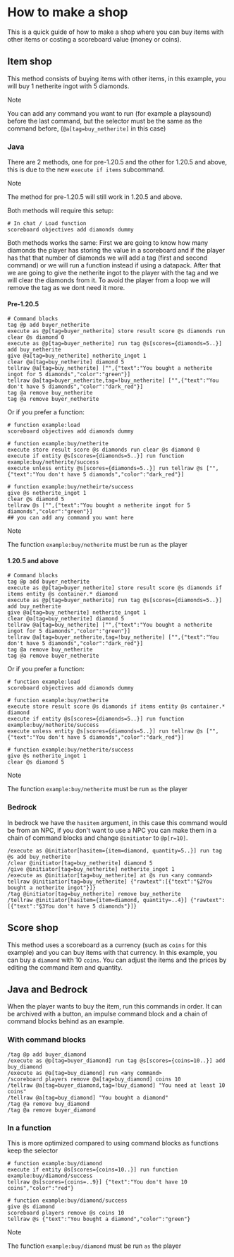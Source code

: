 # How to make a shop
This is a quick guide of how to make a shop where you can buy items with other items or costing a scoreboard value (money or coins).

## Item shop
This method consists of buying items with other items, in this example, you will buy 1 netherite ingot with 5 diamonds.

> [!NOTE]
> You can add any command you want to run (for example a playsound) before the last command, but the selector must be the same as the command before, (`@a[tag=buy_netherite]` in this case)

### Java
There are 2 methods, one for pre-1.20.5 and the other for 1.20.5 and above, this is due to the new `execute if items` subcommand.
> [!NOTE]
> The method for pre-1.20.5 will still work in 1.20.5 and above.

Both methods will require this setup:

    # In chat / Load function
    scoreboard objectives add diamonds dummy

Both methods works the same:
First we are going to know how many diamonds the player has storing the value in a scoreboard and if the player has that that number of diamonds we will add a tag (first and second command) or we will run a function instead if using a datapack.
After that we are going to give the netherite ingot to the player with the tag and we will clear the diamonds from it.
To avoid the player from a loop we will remove the tag as we dont need it more.

#### Pre-1.20.5

    # Command blocks
    tag @p add buyer_netherite
    execute as @p[tag=buyer_netherite] store result score @s diamonds run clear @s diamond 0
    execute as @p[tag=buyer_netherite] run tag @s[scores={diamonds=5..}] add buy_netherite
    give @a[tag=buy_netherite] netherite_ingot 1
    clear @a[tag=buy_netherite] diamond 5
    tellraw @a[tag=buy_netherite] ["",{"text":"You bought a netherite ingot for 5 diamonds","color":"green"}]
    tellraw @a[tag=buyer_netherite,tag=!buy_netherite] ["",{"text":"You don't have 5 diamonds","color":"dark_red"}]
    tag @a remove buy_netherite
    tag @a remove buyer_netherite

Or if you prefer a function:

    # function example:load
    scoreboard objectives add diamonds dummy
    
    # function example:buy/netherite
    execute store result score @s diamonds run clear @s diamond 0
    execute if entity @s[scores={diamonds=5..}] run function example:buy/netherite/success
    execute unless entity @s[scores={diamonds=5..}] run tellraw @s ["",{"text":"You don't have 5 diamonds","color":"dark_red"}]

    # function example:buy/netheirte/success
    give @s netherite_ingot 1
    clear @s diamond 5
    tellraw @s ["",{"text":"You bought a netherite ingot for 5 diamonds","color":"green"}]
    ## you can add any command you want here

> [!NOTE]
> The function `example:buy/netherite` must be run `as` the player

#### 1.20.5 and above

    # Command blocks
    tag @p add buyer_netherite
    execute as @p[tag=buyer_netherite] store result score @s diamonds if items entity @s container.* diamond
    execute as @p[tag=buyer_netherite] run tag @s[scores={diamonds=5..}] add buy_netherite
    give @a[tag=buy_netherite] netherite_ingot 1
    clear @a[tag=buy_netherite] diamond 5
    tellraw @a[tag=buy_netherite] ["",{"text":"You bought a netherite ingot for 5 diamonds","color":"green"}]
    tellraw @a[tag=buyer_netherite,tag=!buy_netherite] ["",{"text":"You don't have 5 diamonds","color":"dark_red"}]
    tag @a remove buy_netherite
    tag @a remove buyer_netherite
    
Or if you prefer a function:

    # function example:load
    scoreboard objectives add diamonds dummy
    
    # function example:buy/netherite
    execute store result score @s diamonds if items entity @s container.* diamond
    execute if entity @s[scores={diamonds=5..}] run function example:buy/netherite/success
    execute unless entity @s[scores={diamonds=5..}] run tellraw @s ["",{"text":"You don't have 5 diamonds","color":"dark_red"}]
    
    # function example:buy/netherite/success
    give @s netherite_ingot 1
    clear @s diamond 5

> [!NOTE]
> The function `example:buy/netherite` must be run `as` the player

### Bedrock
In bedrock we have the `hasitem` argument, in this case this command would be from an NPC, if you don't want to use a NPC you can make them in a chain of command blocks and change `@initiator` to `@p[r=10]`.

    /execute as @initiator[hasitem={item=diamond, quantity=5..}] run tag @s add buy_netherite
    /clear @initiator[tag=buy_netherite] diamond 5
    /give @initiator[tag=buy_netherite] netherite_ingot 1
    /execute as @initiator[tag=buy_netherite] at @s run <any command>
    tellraw @initiatior[tag=buy_netherite] {"rawtext":[{"text":"§2You bought a netherite ingot"}]}
    /tag @initiator[tag=buy_netherite] remove buy_netherite
    /tellraw @initiator[hasitem={item=diamond, quantity=..4}] {"rawtext":[{"text":"§3You don't have 5 diamonds"}]}

## Score shop
This method uses a scoreboard as a currency (such as `coins` for this example) and you can buy items with that currency. In this example, you can buy a `diamond` with 10 `coins`.
You can adjust the items and the prices by editing the command item and quantity.

## Java and Bedrock
When the player wants to buy the item, run this commands in order. It can be archived with a button, an impulse command block and a chain of command blocks behind as an example.

### With command blocks

    /tag @p add buyer_diamond
    /execute as @p[tag=buyer_diamond] run tag @s[scores={coins=10..}] add buy_diamond
    /execute as @a[tag=buy_diamond] run <any command>
    /scoreboard players remove @a[tag=buy_diamond] coins 10
    /tellraw @a[tag=buyer_diamond,tag=!buy_diamond] "You need at least 10 coins"
    /tellraw @a[tag=buy_diamond] "You bought a diamond"
    /tag @a remove buy_diamond
    /tag @a remove buyer_diamond

### In a function
This is more optimized compared to using command blocks as functions keep the selector

    # function example:buy/diamond
    execute if entity @s[scores={coins=10..}] run function example:buy/diamond/success
    tellraw @s[scores={coins=..9}] {"text":"You don't have 10 coins","color":"red"}

    # function example:buy/diamond/success
    give @s diamond
    scoreboard players remove @s coins 10
    tellraw @s {"text":"You bought a diamond","color":"green"}

> [!NOTE]
> The function `example:buy/diamond` must be run `as` the player
